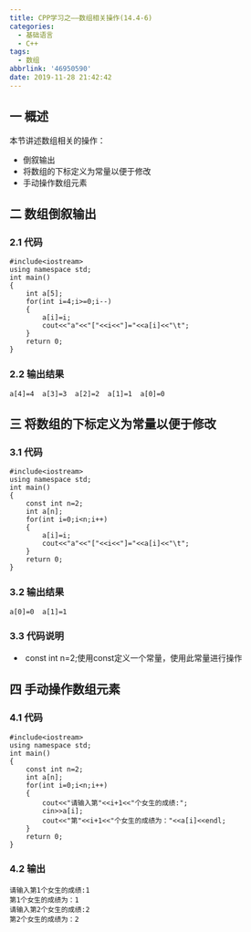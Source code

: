 ```yaml
---
title: CPP学习之——数组相关操作(14.4-6)
categories:
  - 基础语言
  - C++
tags:
  - 数组
abbrlink: '46950590'
date: 2019-11-28 21:42:42
---
```

## 一 概述

本节讲述数组相关的操作： 

* 倒叙输出
* 将数组的下标定义为常量以便于修改
* 手动操作数组元素

<!--more-->

## 二 数组倒叙输出

### 2.1 代码

```
#include<iostream>
using namespace std;
int main()
{
	int a[5];
	for(int i=4;i>=0;i--)
	{
		a[i]=i;
		cout<<"a"<<"["<<i<<"]="<<a[i]<<"\t";
	}
	return 0;
}
```

### 2.2 输出结果

```
a[4]=4	a[3]=3	a[2]=2	a[1]=1	a[0]=0
```

## 三 将数组的下标定义为常量以便于修改

### 3.1 代码

```
#include<iostream>
using namespace std;
int main()
{
	const int n=2;
	int a[n];
	for(int i=0;i<n;i++)
	{
		a[i]=i;
		cout<<"a"<<"["<<i<<"]="<<a[i]<<"\t";
	}
	return 0;
}

```

### 3.2 输出结果

```
a[0]=0	a[1]=1	
```

### 3.3 代码说明

* ​	const int n=2;使用const定义一个常量，使用此常量进行操作

## 四 手动操作数组元素

### 4.1 代码

```
#include<iostream>
using namespace std;
int main()
{
	const int n=2;
	int a[n];
	for(int i=0;i<n;i++)
	{
		cout<<"请输入第"<<i+1<<"个女生的成绩:";
		cin>>a[i];
		cout<<"第"<<i+1<<"个女生的成绩为："<<a[i]<<endl;
	}
	return 0;
}
```

### 4.2 输出

```
请输入第1个女生的成绩:1
第1个女生的成绩为：1
请输入第2个女生的成绩:2
第2个女生的成绩为：2
```

